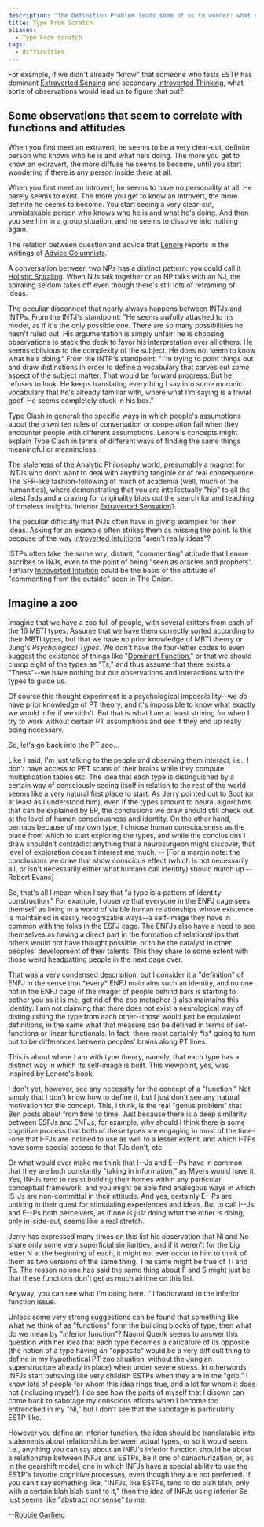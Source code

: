 ```yaml
---
description: 'The Definition Problem leads some of us to wonder: what sorts of real-world observations lead to drawing the distinctions of type theory and framing its propositions?'
title: Type From Scratch
aliases:
  - Type From Scratch
tags:
  - difficulties
---
```


For example, if we didn't already "know" that someone who tests ESTP has dominant [Extraverted Sensing](/wiki/function-attitude/attitudes/extraverted-sensing) and secondary [Introverted Thinking](/wiki/function-attitude/attitudes/introverted-thinking), what sorts of observations would lead us to figure that out?

## Some observations that seem to correlate with functions and attitudes

When you first meet an extravert, he seems to be a very clear-cut, definite person who knows who he is and what he's doing. The more you get to know an extravert, the more diffuse he seems to become, until you start wondering if there is any person inside there at all.

When you first meet an introvert, he seems to have no personality at all. He barely seems to exist. The more you get to know an introvert, the more definite he seems to become. You start seeing a very clear-cut, unmistakable person who knows who he is and what he's doing. And then you see him in a group situation, and he seems to dissolve into nothing again.

The relation between question and advice that [Lenore](/wiki/people-and-systems/lenore-thomson) reports in the writings of [Advice Columnists](/wiki/function-attitude/cognitive-stack/developing-the-secondary#advice-columnists).

A conversation between two NPs has a distinct pattern: you could call it [Holistic Spiraling](/wiki/function-attitude/functions/perception#holistic-spiraling). When NJs talk together or an NP talks with an NJ, the spiraling seldom takes off even though there's still lots of reframing of ideas.

The peculiar disconnect that nearly always happens between INTJs and INTPs. From the INTJ's standpoint: "He seems awfully attached to his model, as if it's the only possible one. There are so many possibilities he hasn't ruled out. His argumentation is simply unfair: he is choosing observations to stack the deck to favor his interpretation over all others. He seems oblivious to the complexity of the subject. He does not seem to know what he's doing." From the INTP's standpoint: "I'm trying to point things out and draw distinctions in order to define a vocabulary that carves out _some_ aspect of the subject matter. That would be forward progress. But he refuses to look. He keeps translating everything I say into some moronic vocabulary that he's already familiar with, where what I'm saying is a trivial goof. He seems completely stuck in his box."

Type Clash in general: the specific ways in which people's assumptions about the unwritten rules of conversation or cooperation fail when they encounter people with different assumptions. Lenore's concepts might explain Type Clash in terms of different ways of finding the same things meaningful or meaningless.

The staleness of the Analytic Philosophy world, presumably a magnet for INTJs who don't want to deal with anything tangible or of real consequence. The SFP-like fashion-following of much of academia (well, much of the humanities), where demonstrating that you are intellectually "hip" to all the latest fads and a craving for originality blots out the search for and teaching of timeless insights. Inferior [Extraverted Sensation](/wiki/function-attitude/attitudes/extraverted-sensing)?

The peculiar difficulty that INJs often have in giving examples for their ideas. Asking for an example often strikes them as missing the point. Is this because of the way [Introverted Intuitions](/wiki/function-attitude/attitudes/introverted-intuition) "aren't really ideas"?

ISTPs often take the same wry, distant, "commenting" attitude that Lenore ascribes to INJs, even to the point of being "seen as oracles and prophets". Tertiary [Introverted Intuition](/wiki/function-attitude/attitudes/introverted-intuition) could be the basis of the attitude of "commenting from the outside" seen in The Onion.

## Imagine a zoo

Imagine that we have a zoo full of people, with several critters from each of the 16 MBTI types. Assume that we have them correctly sorted according to their MBTI types, but that we have no prior knowledge of MBTI theory or Jung's _Psychological Types_. We don't have the four-letter codes to even suggest the existence of things like "[Dominant Function](/wiki/dominant-function)," or that we should clump eight of the types as "Ts," and thus assume that there exists a "Tness"--we have nothing but our observations and interactions with the types to guide us.

Of course this thought experiment is a psychological impossibility--we _do_ have prior knowledge of PT theory, and it's impossible to know what exactly we would infer if we didn't. But that is what I am at least striving for when I try to work without certain PT assumptions and see if they end up really being necessary.

So, let's go back into the PT zoo...

Like I said, I'm just talking to the people and observing them interact; i.e., I don't have access to PET scans of their brains while they compute multiplication tables etc. The idea that each type is distinguished by a certain way of consciously seeing itself in relation to the rest of the world seems like a very natural first place to start. As Jerry pointed out to Scot (or at least as I understood him), even if the types amount to neural algorithms that can be explained by EP, the conclusions we draw should still check out at the level of human consciousness and identity. On the other hand, perhaps because of my own type, I choose human consciousness as the place from which to start exploring the types, and while the conclusions I draw shouldn't contradict anything that a neurosurgeon might discover, that level of exploration doesn't interest me much. -- \[For a margin note: the conclusions we draw that show conscious effect (which is not necessarily all, or isn't necessarily either what humans call identity) should match up -- Robert Evans]

So, that's all I mean when I say that "a type is a pattern of identity construction." For example, I observe that everyone in the ENFJ cage sees themself as living in a world of visible human relationships whose existence is maintained in easily recognizable ways--a self-image they have in common with the folks in the ESFJ cage. The ENFJs also have a need to see themselves as having a direct part in the formation of relationships that others would not have thought possible, or to be the catalyst in other peoples' development of their talents. This they share to some extent with those weird headpatting people in the next cage over.

That was a very condensed description, but I consider it a "definition" of ENFJ in the sense that \*every\* ENFJ maintains such an identity, and no one not in the ENFJ cage (if the imager of people behind bars is starting to bother you as it is me, get rid of the zoo metaphor :) also maintains this identity. I am not claiming that there does not exist a neurological way of distinguishing the type from each other--those would just be equivalent definitions, in the same what that measure can be defined in terms of set-functions or linear functionals. In fact, there most certainly \*is\* going to turn out to be differences between peoples' brains along PT lines.

This is about where I am with type theory, namely, that each type has a distinct way in which its self-image is built. This viewpoint, yes, was inspired by Lenore's book.

I don't yet, however, see any necessity for the concept of a "function." Not simply that I don't know how to define it, but I just don't see any natural motivation for the concept. This, I think, is the real "genus problem" that Ben posts about from time to time. Just because there is a deep similarity between ESFJs and ENFJs, for example, why should I think there is some cognitive process that both of these types are engaging in most of the time--one that I-FJs are inclined to use as well to a lesser extent, and which I-TPs have some special access to that TJs don't, etc.

Or what would ever make me think that I--Js and E--Ps have in common that they are both constantly "taking in information," as Myers would have it. Yes, IN-Js tend to resist building their homes within any particular conceptual framework, and you might be able find analogous ways in which IS-Js are non-committal in their attitude. And yes, certainly E--Ps are untiring in their quest for stimulating experiences and ideas. But to call I--Js and E--Ps both perceivers, as if one is just doing what the other is doing, only in-side-out, seems like a real stretch.

Jerry has expressed many times on this list his observation that Ni and Ne share only some very superficial similarities, and if it weren't for the big letter N at the beginning of each, it might not ever occur to him to think of them as two versions of the same thing. The same might be true of Ti and Te. The reason no one has said the same thing about F and S might just be that these functions don't get as much airtime on this list.

Anyway, you can see what I'm doing here. I'll fastforward to the inferior function issue.

Unless some very strong suggestions can be found that something like what we think of as "functions" form the building blocks of type, then what do we mean by "inferior function"? Naomi Quenk seems to answer this question with her idea that each type becomes a caricature of its opposite (the notion of a type having an "opposite" would be a very difficult thing to define in my hypothetical PT zoo situation, without the Jungian superstructure already in place) when under severe stress. In otherwords, INFJs start behaving like very childish ESTPs when they are in the "grip." I know lots of people for whom this idea rings true, and a lot for whom it does not (including myself). I do see how the parts of myself that I disown can come back to sabotage my conscious efforts when I become too entrenched in my "Ni," but I don't see that the sabotage is particularly ESTP-like.

However you define an inferior function, the idea should be translatable into statements about relationships between actual types, or so it would seem. I.e., anything you can say about an INFJ's inferior function should be about a relationship between INFJs and ESTPs, be it one of cariacturization, or, as in the gearshift model, one in which INFJs have a special ability to use the ESTP's favorite cognitive processes, even though they are not preferred. If you can't say something like, "INFJs, like ESTPs, tend to do blah blah, only with a certain blah blah slant to it," then the idea of INFJs using inferior Se just seems like "abstract nonsense" to me.

\--[Robbie Garfield](https://web.archive.org/web/20071014043742/http://greenlightwiki.com/lenore-exegesis/Robbie_Garfield)
